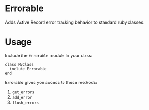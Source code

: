 Errorable
=========

Adds Active Record error tracking behavior to standard ruby classes.

# Usage

Include the `Errorable` module in your class: 

```
class MyClass
  include Errorable
end
```

Errorable gives you access to these methods: 

1.  `get_errors`
2.  `add_error`
3.  `flush_errors`




